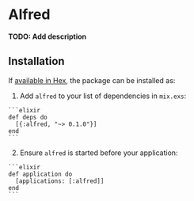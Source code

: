 # Alfred

**TODO: Add description**

## Installation

If [available in Hex](https://hex.pm/docs/publish), the package can be installed as:

  1. Add `alfred` to your list of dependencies in `mix.exs`:

    ```elixir
    def deps do
      [{:alfred, "~> 0.1.0"}]
    end
    ```

  2. Ensure `alfred` is started before your application:

    ```elixir
    def application do
      [applications: [:alfred]]
    end
    ```

